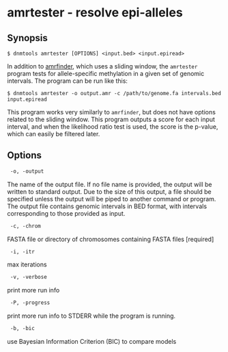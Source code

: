 # amrtester - resolve epi-alleles

## Synopsis
```shell
$ dnmtools amrtester [OPTIONS] <input.bed> <input.epiread>
```

In addition to [amrfinder](../amrfinder), which uses a sliding
window, the `amrtester` program tests for allele-specific methylation
in a given set of genomic intervals. The program can be run like this:

```shell
$ dnmtools amrtester -o output.amr -c /path/to/genome.fa intervals.bed input.epiread
```

This program works very similarly to `amrfinder`, but does not have
options related to the sliding window. This program outputs a score
for each input interval, and when the likelihood ratio test is used,
the score is the p-value, which can easily be filtered later.

## Options

```txt
 -o, -output
```
The name of the output file. If no file name is provided, the output
will be written to standard output. Due to the size of this output, a
file should be specified unless the output will be piped to another
command or program. The output file contains genomic intervals in BED
format, with intervals corresponding to those provided as input.

```txt
 -c, -chrom
```
FASTA file or directory of chromosomes containing FASTA files [required]
```txt
 -i, -itr
```
 max iterations
```txt
 -v, -verbose
```
 print more run info
```txt
 -P, -progress
```
print more run info to STDERR while the program is running.
```txt
 -b, -bic
```
use Bayesian Information Criterion (BIC) to compare models
